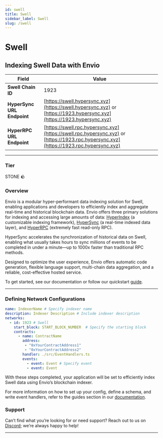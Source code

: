 ```yaml
---
id: swell
title: Swell
sidebar_label: Swell
slug: /swell
---
```


# Swell

## Indexing Swell Data with Envio

| **Field**                     | **Value**                                                                                          |
|-------------------------------|----------------------------------------------------------------------------------------------------|
| **Swell Chain ID**     | 1923                                                                                            |
| **HyperSync URL Endpoint**    | [https://swell.hypersync.xyz](https://swell.hypersync.xyz) or [https://1923.hypersync.xyz](https://1923.hypersync.xyz) |
| **HyperRPC URL Endpoint**     | [https://swell.rpc.hypersync.xyz](https://swell.rpc.hypersync.xyz) or [https://1923.rpc.hypersync.xyz](https://1923.rpc.hypersync.xyz) |

---

### Tier

STONE 🪨

### Overview

Envio is a modular hyper-performant data indexing solution for Swell, enabling applications and developers to efficiently index and aggregate real-time and historical blockchain data. Envio offers three primary solutions for indexing and accessing large amounts of data: [HyperIndex](/docs/HyperIndex/overview) (a customizable indexing framework), [HyperSync](/docs/HyperSync/overview) (a real-time indexed data layer), and [HyperRPC](/docs/HyperSync/overview-hyperrpc) (extremely fast read-only RPC).

HyperSync accelerates the synchronization of historical data on Swell, enabling what usually takes hours to sync millions of events to be completed in under a minute—up to 1000x faster than traditional RPC methods.

Designed to optimize the user experience, Envio offers automatic code generation, flexible language support, multi-chain data aggregation, and a reliable, cost-effective hosted service.

To get started, see our documentation or follow our quickstart [guide](/docs/HyperIndex/contract-import).

---

### Defining Network Configurations

```yaml
name: IndexerName # Specify indexer name
description: Indexer Description # Include indexer description
networks:
  - id: 1923 # Swell  
    start_block: START_BLOCK_NUMBER  # Specify the starting block
    contracts:
      - name: ContractName
        address:
         - "0xYourContractAddress1"
         - "0xYourContractAddress2"
        handler: ./src/EventHandlers.ts
        events:
          - event: Event # Specify event
          - event: Event
```

With these steps completed, your application will be set to efficiently index Swell data using Envio’s blockchain indexer.

For more information on how to set up your config, define a schema, and write event handlers, refer to the guides section in our [documentation](/docs/HyperIndex/configuration-file).

### Support

Can’t find what you’re looking for or need support? Reach out to us on [Discord](https://discord.com/invite/Q9qt8gZ2fX); we’re always happy to help!

---
